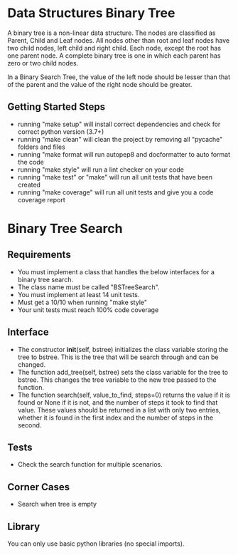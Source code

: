 # Data Structures Binary Tree

A binary tree is a non-linear data structure. The nodes are classified as Parent, Child and Leaf nodes. All nodes other than root and leaf nodes have two child nodes, left child and right child. Each node, except the root has one parent node. A complete binary tree is one in which each parent has zero or two child nodes. 

In a Binary Search Tree, the value of the left node should be lesser than that of the parent and the value of the right node should be greater.

## Getting Started Steps

- running "make setup" will install correct dependencies and check for correct python version (3.7+)
- running "make clean" will clean the project by removing all "pycache" folders and files
- running "make format will run autopep8 and docformatter to auto format the code
- running "make style" will run a lint checker on your code
- running "make test" or "make" will run all unit tests that have been created
- running "make coverage" will run all unit tests and give you a code coverage report

# Binary Tree Search

## Requirements

- You must implement a class that handles the below interfaces for a binary tree search.
- The class name must be called "BSTreeSearch".
- You must implement at least 14 unit tests.
- Must get a 10/10 when running "make style"
- Your unit tests must reach 100% code coverage

## Interface

- The constructor __init__(self, bstree) initializes the class variable storing the tree to bstree. This is the tree that will be search through and can be changed.
- The function add_tree(self, bstree) sets the class variable for the tree to bstree. This changes the tree variable to the new tree passed to the function.
- The function search(self, value_to_find, steps=0) returns the value if it is found or None if it is not, and the number of steps it took to find that value. These values should be returned in a list with only two entries, whether it is found in the first index and the number of steps in the second.

## Tests

- Check the search function for multiple scenarios.

## Corner Cases

- Search when tree is empty

## Library

You can only use basic python libraries (no special imports).
